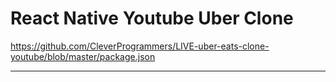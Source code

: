 # React Native Youtube Uber Clone

https://github.com/CleverProgrammers/LIVE-uber-eats-clone-youtube/blob/master/package.json

<hr/>